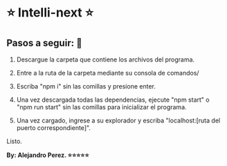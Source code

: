 # ⭐ Intelli-next ⭐

## Pasos a seguir: 🚀

1. Descargue la carpeta que contiene los archivos del programa.

2. Entre a la ruta de la carpeta mediante su consola de comandos/

3. Escriba "npm i" sin las comillas y presione enter.

4. Una vez descargada todas las dependencias, ejecute "npm start" o "npm run start" sin las comillas para inicializar el programa.

5. Una vez cargado, ingrese a su explorador y escriba "localhost:[ruta del puerto correspondiente]".

Listo.

**By: Alejandro Perez. ⭐⭐⭐⭐⭐**
